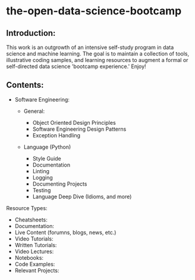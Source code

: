 # the-open-data-science-bootcamp

## Introduction:

This work is an outgrowth of an intensive self-study program in data science and machine learning. The goal is to maintain a collection of tools, illustrative coding samples, and learning resources to augment a formal or self-directed data science 'bootcamp experience.' Enjoy!


## Contents:

* Software Engineering:
  - General:
    - Object Oriented Design Principles
    - Software Engineering Design Patterns
    - Exception Handling
    
  - Language (Python)
    - Style Guide
    - Documentation
    - Linting
    - Logging
    - Documenting Projects
    - Testing
    - Language Deep Dive (Idioms, and more)

Resource Types:
  * Cheatsheets:
  * Documentation:
  * Live Content (forumns, blogs, news, etc.)
  * Video Tutorials:
  * Written Tutorials:
  * Video Lectures:
  * Notebooks:
  * Code Examples:
  * Relevant Projects:



